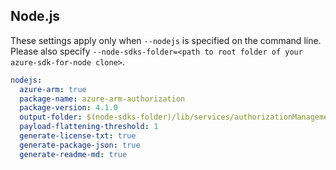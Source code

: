## Node.js

These settings apply only when `--nodejs` is specified on the command line.
Please also specify `--node-sdks-folder=<path to root folder of your azure-sdk-for-node clone>`.

``` yaml $(nodejs)
nodejs:
  azure-arm: true
  package-name: azure-arm-authorization
  package-version: 4.1.0
  output-folder: $(node-sdks-folder)/lib/services/authorizationManagement
  payload-flattening-threshold: 1
  generate-license-txt: true
  generate-package-json: true
  generate-readme-md: true
```
